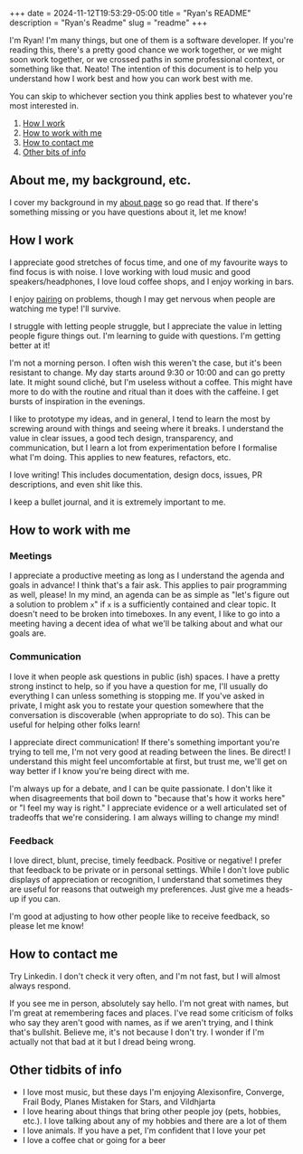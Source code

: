 +++
date = 2024-11-12T19:53:29-05:00
title = "Ryan's README"
description = "Ryan's Readme"
slug = "readme"
+++

I'm Ryan! I'm many things, but one of them is a software developer. If you're reading this, there's a pretty good chance we work together, or we might soon work together, or we crossed paths in some professional context, or something like that. Neato! The intention of this document is to help you understand how I work best and how you can work best with me.

You can skip to whichever section you think applies best to whatever you're most interested in.

1. [How I work](#how-i-work)
2. [How to work with me](#how-to-work-with-me)
3. [How to contact me](#how-to-contact-me)
4. [Other bits of info](#other-tidbits-of-info)

## About me, my background, etc.

I cover my background in my [about page](/about) so go read that. If there's something missing or you have questions about it, let me know!

## How I work

I appreciate good stretches of focus time, and one of my favourite ways to find focus is with noise. I love working with loud music and good speakers/headphones, I love loud coffee shops, and I enjoy working in bars.

I enjoy [pairing](https://en.wikipedia.org/wiki/Pair_programming) on problems, though I may get nervous when people are watching me type! I'll survive.

I struggle with letting people struggle, but I appreciate the value in letting people figure things out. I'm learning to guide with questions. I'm getting better at it!

I'm not a morning person. I often wish this weren't the case, but it's been resistant to change. My day starts around 9:30 or 10:00 and can go pretty late. It might sound cliché, but I'm useless without a coffee. This might have more to do with the routine and ritual than it does with the caffeine. I get bursts of inspiration in the evenings.

I like to prototype my ideas, and in general, I tend to learn the most by screwing around with things and seeing where it breaks. I understand the value in clear issues, a good tech design, transparency, and communication, but I learn a lot from experimentation before I formalise what I'm doing. This applies to new features, refactors, etc.

I love writing! This includes documentation, design docs, issues, PR descriptions, and even shit like this.

I keep a bullet journal, and it is extremely important to me.

## How to work with me

### Meetings

I appreciate a productive meeting as long as I understand the agenda and goals in advance! I think that's a fair ask. This applies to pair programming as well, please! In my mind, an agenda can be as simple as "let's figure out a solution to problem `x`" if `x` is a sufficiently contained and clear topic. It doesn't need to be broken into timeboxes. In any event, I like to go into a meeting having a decent idea of what we'll be talking about and what our goals are.

### Communication

I love it when people ask questions in public (ish) spaces. I have a pretty strong instinct to help, so if you have a question for me, I'll usually do everything I can unless something is stopping me. If you've asked in private, I might ask you to restate your question somewhere that the conversation is discoverable (when appropriate to do so). This can be useful for helping other folks learn!

I appreciate direct communication! If there's something important you're trying to tell me, I'm not very good at reading between the lines. Be direct! I understand this might feel uncomfortable at first, but trust me, we'll get on way better if I know you're being direct with me.

I'm always up for a debate, and I can be quite passionate. I don't like it when disagreements that boil down to "because that's how it works here" or "I feel my way is right." I appreciate evidence or a well articulated set of tradeoffs that we're considering. I am always willing to change my mind!

### Feedback

I love direct, blunt, precise, timely feedback. Positive or negative! I prefer that feedback to be private or in personal settings. While I don't love public displays of appreciation or recognition, I understand that sometimes they are useful for reasons that outweigh my preferences. Just give me a heads-up if you can.

I'm good at adjusting to how other people like to receive feedback, so please let me know!

## How to contact me

Try Linkedin. I don't check it very often, and I'm not fast, but I will almost always respond.

If you see me in person, absolutely say hello. I'm not great with names, but I'm great at remembering faces and places. I've read some criticism of folks who say they aren't good with names, as if we aren't trying, and I think that's bullshit. Believe me, it's not because I don't try. I wonder if I'm actually not that bad at it but I dread being wrong.

## Other tidbits of info

- I love most music, but these days I'm enjoying Alexisonfire, Converge, Frail Body, Planes Mistaken for Stars, and Vildhjarta
- I love hearing about things that bring other people joy (pets, hobbies, etc.). I love talking about any of my hobbies and there are a lot of them
- I love animals. If you have a pet, I'm confident that I love your pet
- I love a coffee chat or going for a beer
